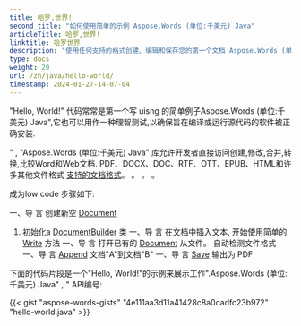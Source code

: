 ```yaml
---
title: 哈罗,世界!
second_title: "如何使用简单的示例 Aspose.Words (单位:千美元) Java"
articleTitle: 哈罗,世界!
linktitle: 哈罗世界
description: "使用任何支持的格式创建、编辑和保存您的第一个文档 Aspose.Words (单位:千美元) Java 体验其简洁和力量 Java。 。 。 。"
type: docs
weight: 20
url: /zh/java/hello-world/
timestamp: 2024-01-27-14-07-04
---
```


"Hello, World!" 代码常常是第一个写 uisng 的简单例子Aspose.Words (单位:千美元) Java",它也可以用作一种理智测试,以确保旨在编译或运行源代码的软件被正确安装.

" , "Aspose.Words (单位:千美元) Java" 库允许开发者直接访问创建,修改,合并,转换,比较Word和Web文档. PDF、DOCX、DOC、RTF、OTT、EPUB、HTML和许多其他文件格式 [支持的文档格式](/words/zh/java/supported-document-formats/)。 。 。 。

成为low code 步骤如下:

一、导 言 创建新空 [Document](https://reference.aspose.com/words/java/com.aspose.words/document/)
1. 初始化a [DocumentBuilder](https://reference.aspose.com/words/java/com.aspose.words/documentbuilder/) 类
一、导 言 在文档中插入文本, 开始使用简单的 [Write](https://reference.aspose.com/words/java/com.aspose.words/documentbuilder/#write-java.lang.String) 方法
一、导 言 打开已有的 [Document](https://reference.aspose.com/words/java/com.aspose.words/document/#Document-java.lang.String) 从文件。 自动检测文件格式
一、导 言 [Append](https://reference.aspose.com/words/java/com.aspose.words/document/#appendDocument-com.aspose.words.Document-int) 文档"A"到文档"B"
一、导 言 [Save](https://reference.aspose.com/words/java/com.aspose.words/document/#save-java.lang.String) 输出为 PDF

下面的代码片段是一个"Hello, World!"的示例来展示工作".Aspose.Words (单位:千美元) Java" , " API编号:

{{< gist "aspose-words-gists" "4e111aa3d11a41428c8a0cadfc23b972" "hello-world.java" >}}
